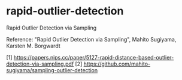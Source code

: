 # rapid-outlier-detection
Rapid Outlier Detection via Sampling

Reference:
"Rapid Outlier Detection via Sampling", Mahito Sugiyama, Karsten M. Borgwardt

[1]
https://papers.nips.cc/paper/5127-rapid-distance-based-outlier-detection-via-sampling.pdf
[2] https://github.com/mahito-sugiyama/sampling-outlier-detection
